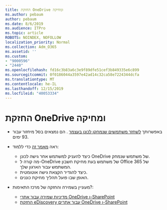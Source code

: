 ```yaml
---
title: החזקת OneDrive ומחיקה
ms.author: pebaum
author: pebaum
ms.date: 8/6/2019
ms.audience: ITPro
ms.topic: article
ROBOTS: NOINDEX, NOFOLLOW
localization_priority: Normal
ms.collection: Adm_O365
ms.assetid: ''
ms.custom:
- "9000596"
- "2440"
ms.openlocfilehash: fd16c3b83a6c3e9f89dfe51cef3b849335e6c899
ms.sourcegitcommit: 0f0186044a3597e42ad14c32ca58e7224344dcfa
ms.translationtype: MT
ms.contentlocale: he-IL
ms.lasthandoff: 12/15/2019
ms.locfileid: "40053334"
---
```

# <a name="onedrive-retention-and-deletion"></a>החזקת OneDrive ומחיקה

- באפשרותך [לשחזר משתמשים שנמחקו לכונן בעצמך](https://docs.microsoft.com/onedrive/restore-deleted-onedrive) . הם נמצאים בסל מיחזור עבור 93 ימים. 

- ראה [מאמר זה](https://docs.microsoft.com/onedrive/restore-deleted-onedrive) כדי ללמוד:
    - כיצד להעניק למשתמש אחר גישה לכונן OneDrive של משתמש שנמחק.
    - מה קורה ל-OneDrive של משתמש בעת מחיקת חשבון Office 365 של המשתמש עבור הארגון שלך.
    - כיצד להגדיר הקצאת גישה אוטומטית.
    - האופן שבו פועל תהליך מחיקת כוננים.

- מעוניין בשמירה והחזקה של מרכז התאימות?:
    - [מדיניות שמירה עבור אתרי OneDrive ו-SharePoint](https://docs.microsoft.com/office365/securitycompliance/retention-policies?redirectSourcePath=%252farticle%252f5e377752-700d-4870-9b6d-12bfc12d2423#content-in-onedrive-accounts-and-sharepoint-sites)
    - [החזקת eDiscovery עבור אתרים OneDrive ו-SharePoint](https://docs.microsoft.com/office365/securitycompliance/ediscovery-cases#step-4-place-content-locations-on-hold)



